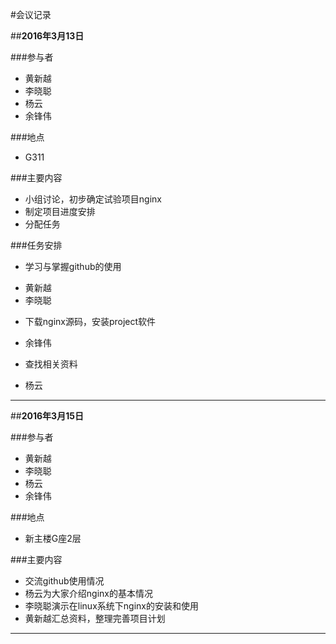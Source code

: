#会议记录

##**2016年3月13日**

###参与者
+ 黄新越
+ 李晓聪
+ 杨云
+ 余锋伟

###地点
+ G311

###主要内容
+ 小组讨论，初步确定试验项目nginx
+ 制定项目进度安排
+ 分配任务

###任务安排
- 学习与掌握github的使用
 + 黄新越
 + 李晓聪
 
- 下载nginx源码，安装project软件
 + 余锋伟

- 查找相关资料
 + 杨云
 
---

##**2016年3月15日**

###参与者
+ 黄新越
+ 李晓聪
+ 杨云
+ 余锋伟

###地点
+ 新主楼G座2层

###主要内容
+ 交流github使用情况
+ 杨云为大家介绍nginx的基本情况
+ 李晓聪演示在linux系统下nginx的安装和使用
+ 黄新越汇总资料，整理完善项目计划

---

